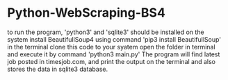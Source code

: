 # Python-WebScraping-BS4

to run the program, 'python3' and 'sqlite3' should be installed on the system
install BeautifullSoup4 using command 'pip3 install BeautifullSoup' in the terminal
clone this code to your syatem
open the folder in terminal and execute it by command 'python3 main.py'
The program will find latest job posted in timesjob.com, and print the output on the terminal and also stores the data in sqlite3 database. 
